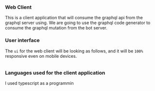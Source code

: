 ### Web Client

This is a client application that will consume the graphql api from the graphql server using. We are going to use the graphql code generator to consume the graphql mutation from the bot server.

### User interface

The `ui` for the web client will be looking as follows, and it will be `100%` responsive even on mobile devices.

<p align="center"><img src="./demo.jpg" alt=""/></p>

### Languages used for the client application

I used typescript as a programmin